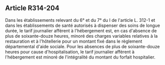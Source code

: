 ## Article R314-204

Dans les établissements relevant du 6° et du 7° du I de l'article L. 312-1 et dans les établissements de
santé autorisés à dispenser des soins de longue durée, le tarif journalier afférent à l'hébergement est, en cas
d'absence de plus de soixante-douze heures, minoré des charges variables relatives à la restauration et à
l'hôtellerie pour un montant fixé dans le règlement départemental d'aide sociale. Pour les absences de plus de
soixante-douze heures pour cause d'hospitalisation, le tarif journalier afférent à l'hébergement est minoré de
l'intégralité du montant du forfait hospitalier.


